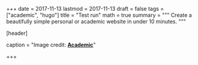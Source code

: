 +++
date = 2017-11-13
lastmod = 2017-11-13
draft = false
tags = ["academic", "hugo"]
title = "Test run"
math = true
summary = """
Create a beautifully simple personal or academic website in under 10 minutes. 
"""

[header]

caption = "Image credit: [**Academic**](https://github.com/gcushen/hugo-academic/)"

+++